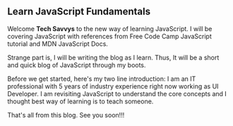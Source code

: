 ## Learn JavaScript Fundamentals

Welcome **Tech Savvys** to the new way of learning JavaScript. I will be covering JavaScript with references from Free Code Camp JavaScript tutorial and MDN JavaScript Docs.

Strange part is, I will be writing the blog as I learn. Thus, It will be a short and quick blog of JavaScript through my boots.

Before we get started, here's my two line introduction: 
I am an IT professional with 5 years of industry experience right now working as UI Developer. I am revisiting  JavaScript to understand the core concepts and I thought best way of learning is to teach someone. 

That's all from this blog. See you soon!!!